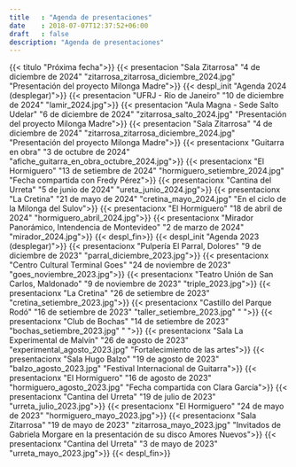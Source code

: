 ```yaml
---
title   : "Agenda de presentaciones"
date    : 2018-07-07T12:37:52+06:00
draft   : false
description: "Agenda de presentaciones"
---
```

{{< titulo "Próxima fecha">}}
{{< presentacion "Sala Zitarrosa" "4 de diciembre de 2024" "zitarrosa_zitarrosa_diciembre_2024.jpg" "Presentación del proyecto Milonga Madre">}}
{{< despl_init "Agenda 2024 (desplegar)">}}
{{< presentacion "UFRJ - Rio de Janeiro" "10 de diciembre de 2024" "lamir_2024.jpg">}}
{{< presentacion "Aula Magna - Sede Salto Udelar" "6 de diciembre de 2024" "zitarrosa_salto_2024.jpg" "Presentación del proyecto Milonga Madre">}}
{{< presentacion "Sala Zitarrosa" "4 de diciembre de 2024" "zitarrosa_zitarrosa_diciembre_2024.jpg" "Presentación del proyecto Milonga Madre">}}
{{< presentacionx "Guitarra en obra" "3 de octubre de 2024" "afiche_guitarra_en_obra_octubre_2024.jpg">}}
{{< presentacionx "El Hormiguero" "13 de setiembre de 2024" "hormiguero_setiembre_2024.jpg" "Fecha compartida con Fredy Pérez">}}
{{< presentacionx "Cantina del Urreta" "5 de junio de 2024" "ureta_junio_2024.jpg">}}
{{< presentacionx "La Cretina" "21 de mayo de 2024" "cretina_mayo_2024.jpg" "En el ciclo de la Milonga del Sulov">}}
{{< presentacionx "El Hormiguero" "18 de abril de 2024" "hormiguero_abril_2024.jpg">}}
{{< presentacionx "Mirador Panorámico, Intendencia de Montevideo" "2 de marzo de 2024" "mirador_2024.jpg">}}
{{< despl_fin>}}
{{< despl_init "Agenda 2023 (desplegar)">}}
{{< presentacionx "Pulpería El Parral, Dolores" "9 de diciembre de 2023" "parral_diciembre_2023.jpg">}}
{{< presentacionx "Centro Cultural Terminal Goes" "24 de noviembre de 2023" "goes_noviembre_2023.jpg">}}
{{< presentacionx "Teatro Unión de San Carlos, Maldonado" "9 de noviembre de 2023" "triple_2023.jpg">}}
{{< presentacionx "La Cretina" "26 de setiembre de 2023" "cretina_setiembre_2023.jpg">}}
{{< presentacionx "Castillo del Parque Rodó" "16 de setiembre de 2023" "taller_setiembre_2023.jpg" " ">}}
{{< presentacionx "Club de Bochas" "14 de setiembre de 2023" "bochas_setiembre_2023.jpg" " ">}}
{{< presentacionx "Sala La Experimental de Malvín" "26 de agosto de 2023" "experimental_agosto_2023.jpg" "Fortalecimiento de las artes">}}
{{< presentacionx "Sala Hugo Balzo" "19 de agosto de 2023" "balzo_agosto_2023.jpg" "Festival Internacional de Guitarra">}}
{{< presentacionx "El Hormiguero" "16 de agosto de 2023" "hormiguero_agosto_2023.jpg" "Fecha compartida con Clara García">}}
{{< presentacionx "Cantina del Urreta" "19 de julio de 2023" "urreta_julio_2023.jpg">}}
{{< presentacionx "El Hormiguero" "24 de mayo de 2023" "hormiguero_mayo_2023.jpg">}}
{{< presentacionx "Sala Zitarrosa" "19 de mayo de 2023" "zitarrosa_mayo_2023.jpg" "Invitados de Gabriela Morgare en la presentación de su disco Amores Nuevos">}}
{{< presentacionx "Cantina del Urreta" "3 de mayo de 2023" "urreta_mayo_2023.jpg">}}
{{< despl_fin>}}
